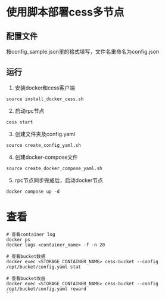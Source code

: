 # 使用脚本部署cess多节点

## 配置文件
按config_sample.json里的格式填写，文件名重命名为config.json

## 运行

1. 安装docker和cess客户端
```
source install_docker_cess.sh
```

2. 启动rpc节点
```
cess start
```

3. 创建文件夹及config.yaml
```
source create_config_yaml.sh
```

4. 创建docker-compose文件
```
source create_docker_compose_yaml.sh
```

5. rpc节点同步完成后，启动docker节点

```
docker compose up -d
```

# 查看
````
# 查看container log
docker ps
docker logs <container_name> -f -n 20

# 查看bucket数据
docker exec <STORAGE_CONTAINER_NAME> cess-bucket --config /opt/bucket/config.yaml stat

# 查看bucket收益
docker exec <STORAGE_CONTAINER_NAME> cess-bucket --config /opt/bucket/config.yaml reward
```



